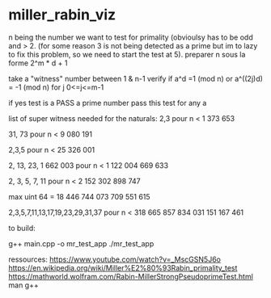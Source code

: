 # miller_rabin_viz

n being the number we want to test for primality (obvioulsy has to be odd and > 2. (for some reason 3 is not being detected as a prime but im to lazy to fix this problem, so we need to start the test at 5).
preparer n sous la forme 2^m * d + 1

take a "witness" number between 1 & n-1
verify if
  a^d =1 (mod n)
  or
  a^((2j)d) = -1 (mod n)
  for j 0<=j<=m-1

if yes test is a PASS
a prime number pass this test for any a

list of super witness needed for the naturals:
2,3 pour                              n < 1 373 653

31, 73 pour                           n < 9 080 191

2,3,5 pour                            n < 25 326 001

2, 13, 23, 1 662 003 pour             n < 1 122 004 669 633

2, 3, 5, 7, 11 pour                   n < 2 152 302 898 747

max uint 64 =                             18 446 744 073 709 551 615

2,3,5,7,11,13,17,19,23,29,31,37 pour  n < 318 665 857 834 031 151 167 461 



to build:

g++ main.cpp -o mr_test_app
./mr_test_app

ressources:
https://www.youtube.com/watch?v=_MscGSN5J6o
https://en.wikipedia.org/wiki/Miller%E2%80%93Rabin_primality_test
https://mathworld.wolfram.com/Rabin-MillerStrongPseudoprimeTest.html
man g++
